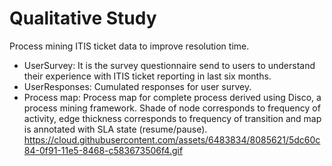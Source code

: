 # Qualitative Study
Process mining ITIS ticket data to improve resolution time.

- UserSurvey: It is the survey questionnaire send to users to understand their experience with ITIS ticket reporting in last six months.
- UserResponses: Cumulated responses for user survey.
- Process map: Process map for complete process derived using Disco, a process mining framework. Shade of node corresponds to frequency of activity, edge thickness corresponds to frequency of transition and map is annotated with SLA state (resume/pause).
https://cloud.githubusercontent.com/assets/6483834/8085621/5dc60c84-0f91-11e5-8468-c583673506f4.gif
